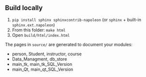 ## Build locally
1. `pip install sphinx sphinxcontrib-napoleon` (or `sphinx` + built-in `sphinx.ext.napoleon`)
2. From this folder: `make html`
3. Open `build/html/index.html`

The pages in `source/` are generated to document your modules:
- person, Student, instructor, course
- Data_Managment, db_store
- main_tk, main_tk_SQL_Version
- main_Qt, main_qt_SQL_Version

